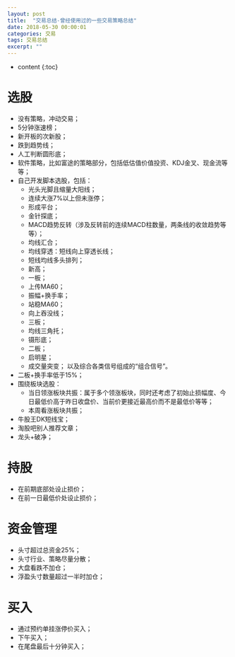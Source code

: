 ```yaml
---
layout: post
title:  "交易总结-曾经使用过的一些交易策略总结"
date: 2018-05-30 00:00:01
categories: 交易
tags: 交易总结
excerpt: ""
---
```


* content
{:toc}


# 选股
* 没有策略，冲动交易；
* 5分钟涨速榜；
* 新开板的次新股；
* 跌到趋势线；
* 人工判断圆形底；
* 软件策略，比如富途的策略部分，包括低估值价值投资、KDJ金叉、现金流等等；
* 自己开发脚本选股，包括：
  + 光头光脚且缩量大阳线；
  + 连续大涨7%以上但未涨停；
  + 形成平台；
  + 金针探底；
  + MACD趋势反转（涉及反转前的连续MACD柱数量，两条线的收敛趋势等等）；
  + 均线汇合；
  + 均线穿透：短线向上穿透长线；
  + 短线均线多头排列；
  + 新高；
  + 一板；
  + 上传MA60；
  + 振幅+换手率；
  + 站稳MA60；
  + 向上吞没线；
  + 三板；
  + 均线三角托；
  + 镊形底；
  + 二板；
  + 启明星；
  + 成交量突变；
以及综合各类信号组成的“组合信号”。
* 二板+换手率低于15%；
* 围绕板块选股：
  + 当日领涨板块共振：属于多个领涨板块，同时还考虑了初始止损幅度、今日最低价高于昨日收盘价、当前价更接近最高价而不是最低价等等；
  + 本周看涨板块共振；
* 牛股王DK短线宝；
* 淘股吧别人推荐文章；
* 龙头+破净；


# 持股
* 在前期底部处设止损价；
* 在前一日最低价处设止损价；


# 资金管理
* 头寸超过总资金25%；
* 头寸行业、策略尽量分散；
* 大盘看跌不加仓；
* 浮盈头寸数量超过一半时加仓；


# 买入
* 通过预约单挂涨停价买入；
* 下午买入；
* 在尾盘最后十分钟买入；































